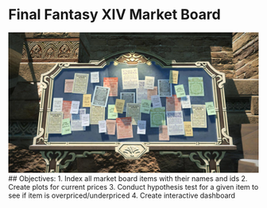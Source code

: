 # Final Fantasy XIV Market Board
<img src='/images/Market_Board.jpg'>
## Objectives:
1. Index all market board items with their names and ids
2. Create plots for current prices
3. Conduct hypothesis test for a given item to see if item is overpriced/underpriced
4. Create interactive dashboard